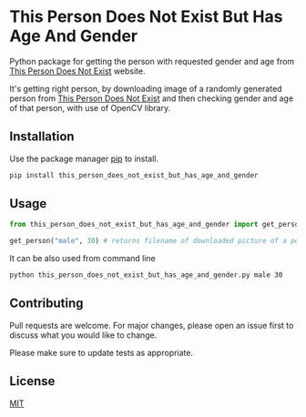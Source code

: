 # This Person Does Not Exist But Has Age And Gender

Python package for getting the person with requested gender and age from 
[This Person Does Not Exist](https://thispersondoesnotexist.com/) website.

It's getting right person, by downloading image of a randomly generated person from 
[This Person Does Not Exist](https://thispersondoesnotexist.com/) and then checking gender and age of that person,
with use of OpenCV library.

## Installation

Use the package manager [pip](https://pip.pypa.io/en/stable/) to install.

```bash
pip install this_person_does_not_exist_but_has_age_and_gender
```

## Usage

```python
from this_person_does_not_exist_but_has_age_and_gender import get_person

get_person("male", 30) # returns filename of downloaded picture of a person
```

It can be also used from command line
```bash 
python this_person_does_not_exist_but_has_age_and_gender.py male 30
```


## Contributing
Pull requests are welcome. For major changes, please open an issue first to discuss what you would like to change.

Please make sure to update tests as appropriate.

## License
[MIT](https://choosealicense.com/licenses/mit/)